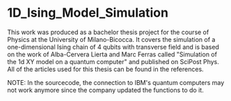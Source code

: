 # 1D_Ising_Model_Simulation

This work was produced as a bachelor thesis project for the course of Physics at the University of Milano-Bicocca. It covers the simulation of a one-dimensional Ising chain of 4 qubits with transverse field and is based on the work of Alba-Cervera Lierta and Marc Ferras called "Simulation of the 1d XY model on a quantum computer" and published on SciPost Phys. All of the articles used for this thesis can be found in the references.

NOTE: In the sourcecode, the connection to IBM's quantum computers may not work anymore since the company updated the functions to do it.
